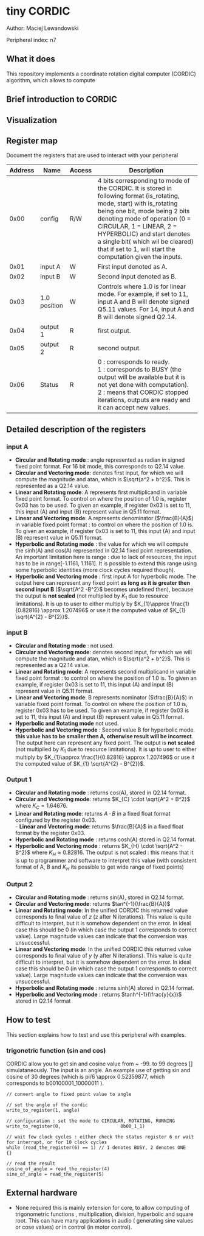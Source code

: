 <!---

This file is used to generate your project datasheet. Please fill in the information below and delete any unused
sections.

The peripheral index is the number TinyQV will use to select your peripheral.  You will pick a free
slot when raising the pull request against the main TinyQV repository, and can fill this in then.  You
also need to set this value as the PERIPHERAL_NUM in your test script.

You can also include images in this folder and reference them in the markdown. Each image must be less than
512 kb in size, and the combined size of all images must be less than 1 MB.
-->

# tiny CORDIC

Author: Maciej Lewandowski

Peripheral index: n7

## What it does

This repository implements a coordinate rotation digital computer (CORDIC) algorithm, which allows to compute 


## Brief introduction to CORDIC 


## Visualization 

## Register map

Document the registers that are used to interact with your peripheral

| Address | Name  | Access | Description                                                         |
|---------|-------|--------|---------------------------------------------------------------------|
| 0x00    | config  | R/W    | 4 bits corresponding to mode of the CORDIC.  It is stored in following format {is_rotating, mode, start} with is_rotating being one bit, mode being 2 bits denoting mode of operation (0 = CIRCULAR, 1 = LINEAR, 2 = HYPERBOLIC) and start denotes a single bit( which wil be cleared) that if set to 1, will start the computation given the inputs.                                                    |
| 0x01    | input A  | W    | First input denoted as A.| 
| 0x02    | input B  | W    | Second input denoted as B.| 
| 0x03 | 1.0 position | W | Controls where 1.0 is for linear mode. For example, if set to 11, input A and B will denote signed Q5.11 values. For 14, input A and B will denote signed Q2.14.|
|0x04| output 1 | R | first output.|  
|0x05| output 2 | R | second output.|  
|0x06| Status | R | 0 : corresponds to ready. <br> 1 : corresponds to BUSY (the output will be available but it is not yet done with computation). <br> 2 : means that CORDIC stopped iterations, outputs are ready and it can accept new values. |  

## Detailed description of the registers
### input A 
- __Circular and Rotating mode__ : angle represented as radian in signed fixed point format. For 16 bit mode, this corresponds to  Q2.14 value.
- __Circular and Vectoring mode__: denotes first input, for which we will compute the magnitude and atan, which is $\sqrt{a^2 + b^2}$. This is represented as a Q2.14 value.
-  __Linear and Rotating mode__: A represents first multiplicand in variable fixed point format. To control on where the position of 1.0 is, register 0x03 has to be used. To given an example,  if register 0x03 is set to 11, this input (A) and input (B) represent value in Q5.11 format.
- __Linear and Vectoring mode__: A represents denominator ($\frac{B}{A}$) in variable fixed point format : to control on where the position of 1.0 is. To given an example,  if register 0x03 is set to 11, this input (A) and input (B) represent value in Q5.11 format. 
- __Hyperbolic and Rotating mode__ : the value for which we will compute the sinh(A) and cos(A) represented in Q2.14 fixed point representation. An important limitation here is range : due to lack of resources, the input has to be in range[-1.1161, 1.1161]. It is possible to extend this range using some hyperbolic identities (more clock cycles required though). 
- __Hyperbolic and Vectoring mode__ :  first input A for hyperbolic mode. The output here can represent any fixed point __as long as it is greater then second input B__ ($\sqrt{A^2 -B^2}$ becomes undefined then), because the output is __not scaled__ (not multiplied by $K_{1}$ due to resource limitations). It is up to user to either multiply by $K_{1}\approx \frac{1}{0.82816} \approx 1.207496$ or use it the computed value of $K_{1} \sqrt{A^{2} - B^{2}}$. <br>

### input B
- __Circular and Rotating mode__ : not used. 
- __Circular and Vectoring mode__: denotes second input, for which we will compute the magnitude and atan, which is $\sqrt{a^2 + b^2}$. This is represented as a Q2.14 value. 
- __Linear and Rotating mode__: A represents second multiplicand in variable fixed point format  : to control on where the position of 1.0 is. To given an example,  if register 0x03 is set to 11, this input (A) and input (B) represent value in Q5.11 format.
- __Linear and Vectoring mode__: B represents nominator ($\frac{B}{A}$) in variable fixed point format. To control on where the position of 1.0 is, register 0x03 has to be used. To given an example,  if register 0x03 is set to 11, this input (A) and input (B) represent value in Q5.11 format. 
- __Hyperbolic and Rotating mode__ not used. 
- __Hyperbolic and Vectoring mode__ :  Second value B for hyperbolic mode. __this value has to be smaller then A, otherwise result will be incorrect__. The output here can represent any fixed point. The output is __not scaled__ (not multiplied by $K_{1}$ due to resource limitations). It is up to user to either multiply by $K_{1}\approx \frac{1}{0.82816} \approx 1.207496$ or use it the computed value of $K_{1} \sqrt{A^{2} - B^{2}}$.

### Output 1 
 - __Circular and Rotating mode__ : returns cos(A), stored in Q2.14 format. 
 -  __Circular and Vectoring mode__: returns $K_{C} \cdot \sqrt{A^2 + B^2}$ where $K_{C} = 1.64676$.
 -  __Linear and Rotating mode__: returns $A \cdot B$ in a fixed float format configured by the register 0x03. <br> - __Linear and Vectoring mode__: returns $\frac{B}{A}$ in a fixed float format by the register 0x03. 
 - __Hyperbolic and Rotating mode__ : returns cosh(A) stored in Q2.14 format. 
 - __Hyperbolic and Vectoring mode__ :  returns $K_{H} \cdot \sqrt{A^2 - B^2}$ where $K_{H} \approx 0.82816$. The output is not scaled : this means that it is up to programmer and software to interpret this value (with consistent format of A, B and $K_H$ its possible to get wide range of fixed points) <br>

### Output 2 
- __Circular and Rotating mode__ : returns sin(A), stored in Q2.14 format. 
- __Circular and Vectoring mode__: returns $tan^{-1}(\frac{B}{A})$ 
- __Linear and Rotating mode__: In the unified CORDIC this returned value corresponds to final value of $z$ (z after N iterations). This value is quite difficult to interpret, but it is somehow dependent on the error. In ideal case this should be 0 (in which case the output 1 corresponds to correct value). Large magnitude values can indicate that the conversion was unsuccessful. 
- __Linear and Vectoring mode__: In the unified CORDIC this returned value corresponds to final value of $y$ (y after N iterations). This value is quite difficult to interpret, but it is somehow dependent on the error. In ideal case this should be 0 (in which case the output 1 corresponds to correct value). Large magnitude values can indicate that the conversion was unsuccessful. 
- __Hyperbolic and Rotating mode__ : returns sinh(A) stored in Q2.14 format.
- __Hyperbolic and Vectoring mode__ :  returns $tanh^{-1}(\frac{y}{x})$ stored in Q2.14 format <br>

## How to test
This section explains how to test and use this peripheral with examples. 
### trigonetric function (sin and cos)
CORDIC allow you to get sin and cosine value from ~ -99. to 99 degrees [] simulataneously. The input is an angle. An example use of getting sin and cosine of 30 degrees (which is pi/6 \approx 0.52359877, which corresponds to b00100001_10000011 ).

```
// convert angle to fixed point value to angle

// set the angle of the cordic
write_to_register(1, angle)

// configuration : set the mode to CIRCULAR, ROTATING, RUNNING
write_to_register(0,                      0b00_1_1)

// wait few clock cycles : either check the status register 6 or wait for interrupt, or for 10 clock cycles
while (read_the_register(6) == 1) // 1 denotes BUSY, 2 denotes ONE
{}

// read the result 
cosine_of_angle = read_the_register(4)
sine_of_angle = read_the_register(5)
```

## External hardware

- None required this is mainly extension for core, to allow computing of trigonometric functions , multiplication, division, hyperbolic and square root. This can have many applications in audio ( generating sine values or cose values) or in control (in motor control). 